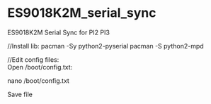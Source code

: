 # ES9018K2M_serial_sync
ES9018K2M Serial Sync for PI2 PI3 

//Install lib:
pacman -Sy python2-pyserial pacman -S python2-mpd

//Edit config files:  
Open /boot/config.txt: 

nano /boot/config.txt  

Save file

